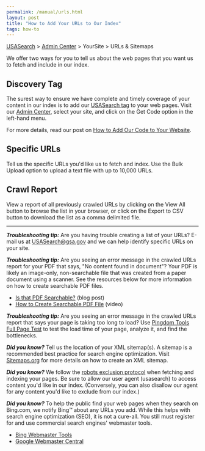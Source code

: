```yaml
---
permalink: /manual/urls.html
layout: post
title: "How to Add Your URLs to Our Index"
tags: how-to
---
```


[USASearch](http://usasearch.howto.gov/) > [Admin Center](http://search.usa.gov/affiliates/home) > YourSite > URLs & Sitemaps

We offer two ways for you to tell us about the web pages that you want us to fetch and include in our index.

## Discovery Tag

The surest way to ensure we have complete and timely coverage of your content in our index is to add our [USASearch tag](/manual/get-code.html) to your web pages. Visit our [Admin Center](http://search.usa.gov/affiliates/home), select your site, and click on the Get Code option in the left-hand menu.

For more details, read our post on [How to Add Our Code to Your Website](/manual/get-code.html).

## Specific URLs

Tell us the specific URLs you'd like us to fetch and index. Use the Bulk Upload option to upload a text file with up to 10,000 URLs.

## Crawl Report

View a report of all previously crawled URLs by clicking on the View All button to browse the list in your browser, or click on the Export to CSV button to download the list as a comma delimited file.

---

***Troubleshooting tip:*** Are you having trouble creating a list of your URLs? E-mail us at USASearch@gsa.gov and we can help identify specific URLs on your site.

***Troubleshooting tip:*** Are you seeing an error message in the crawled URLs report for your PDF that says, "No content found in document"? Your PDF is likely an image-only, non-searchable file that was created from a paper document using a scanner. See the resources below for more information on how to create searchable PDF files.

* [Is that PDF Searchable?](http://blogs.adobe.com/acrolaw/2007/02/is_that_pdf_sea/) (blog post)
* [How to Create Searchable PDF File](http://acrobatusers.com/tutorials/how-to-create-a-searchable-pdf-file) (video)

***Troubleshooting tip:*** Are you seeing an error message in the crawled URLs report that says your page is taking too long to load? Use [Pingdom Tools Full Page Test](http://tools.pingdom.com/fpt/) to test the load time of your page, analyze it, and find the bottlenecks.

***Did you know?*** Tell us the location of your XML sitemap(s). A sitemap is a recommended best practice for search engine optimization. Visit [Sitemaps.org](http://www.sitemaps.org) for more details on how to create an XML sitemap.

***Did you know?*** We follow the [robots exclusion protocol](http://www.robotstxt.org/robotstxt.html) when fetching and indexing your pages. Be sure to allow our user agent (usasearch) to access content you'd like in our index. (Conversely, you can also disallow our agent for any content you'd like to exclude from our index.)

***Did you know?*** To help the public find your web pages when they search on Bing.com, we notify Bing™ about any URLs you add. While this helps with search engine optimization (SEO), it is not a cure-all. You still must register for and use commercial search engines' webmaster tools.

* [Bing Webmaster Tools](http://www.bing.com/toolbox/webmasters/)
* [Google Webmaster Central](https://www.google.com/webmasters/)